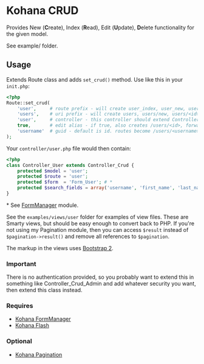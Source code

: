 Kohana CRUD
===========

Provides New (**C**reate), Index (**R**ead), Edit (**U**pdate), **D**elete functionality for the given model.

See example/ folder.

Usage
-----

Extends Route class and adds `set_crud()` method. Use like this in your `init.php`:

```php
<?php
Route::set_crud(
    'user',     # route prefix - will create user_index, user_new, user_edit, user_delete    
    'users',    # uri prefix - will create users, users/new, users/<id>/edit, users/<id>/delete    
    'user',     # controller - this controller should extend Controller_Crud    
    true,       # edit alias - if true, also creates /users/<id>, forwarding to /users/<id>/edit    
    'username'  # guid - default is id. routes become /users/<username>/edit, etc 
);
```
Your `controller/user.php` file would then contain:

```php
<?php
class Controller_User extends Controller_Crud {
	protected $model = 'user';
	protected $route = 'user';
	protected $form  = 'Form_User'; # *
	protected $search_fields = array('username', 'first_name', 'last_name', 'email');
}
```

\* See [FormManager](https://github.com/colinbm/kohana-formmanager) module.

See the `examples/views/user` folder for examples of view files. These are Smarty views, but should be easy enough to convert back to PHP. If you're not using my Pagination module, then you can access `$result` instead of `$pagination->result()` and remove all references to `$pagination`.

The markup in the views uses [Bootstrap 2](http://twitter.github.com/bootstrap/).

### Important

There is no authentication provided, so you probably want to extend this in something like Controller_Crud_Admin and add whatever security you want, then extend this class instead.

### Requires

* [Kohana FormManager](https://github.com/colinbm/kohana-formmanager)
* [Kohana Flash](https://github.com/colinbm/kohana-flash)

### Optional
* [Kohana Pagination](https://github.com/colinbm/kohana-pagination)
